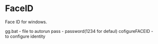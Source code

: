 # FaceID
Face ID for windows.

gg.bat - file to autorun
pass - password(1234 for defaul)
cofigureFACEID - to configure identity
